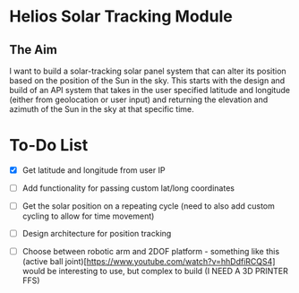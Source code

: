 # Helios Solar Tracking Module

## The Aim
I want to build a solar-tracking solar panel system that can alter its position based on the position of the Sun in the sky. This starts with the design and build of an API system that takes in the user specified latitude and longitude (either from geolocation or user input) and returning the elevation and azimuth of the Sun in the sky at that specific time.

# To-Do List
- [x] Get latitude and longitude from user IP
- [ ] Add functionality for passing custom lat/long coordinates
- [ ] Get the solar position on a repeating cycle (need to also add custom cycling to allow for time movement)
- [ ] Design architecture for position tracking
- [ ] Choose between robotic arm and 2DOF platform - something like this (active ball joint)[https://www.youtube.com/watch?v=hhDdfiRCQS4] would be interesting to use, but complex to build (I NEED A 3D PRINTER FFS)

